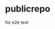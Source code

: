 # publicrepo
for e2e test








































































































































































































































































































































































































































































































































































































































































































































































































































































































































































































































































































































































































































































































































































































































































































































































































































































































































































































































































































































































































































































































































































































































































































































































































































































































































































































































































































































































































































































































































































































































































































